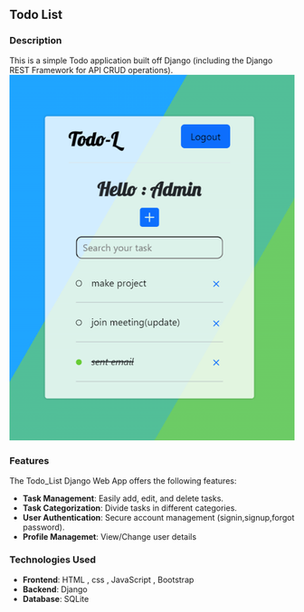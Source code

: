 ## Todo List
### Description
This is a simple Todo application built off Django (including the Django REST Framework for API CRUD operations).
![Home Page](img/home.png)
### Features
The Todo_List Django Web App offers the following features:
- **Task Management**: Easily add, edit, and delete tasks.
- **Task Categorization**: Divide tasks in different categories.
- **User Authentication**: Secure account management (signin,signup,forgot password).
- **Profile Managemet**: View/Change user details

### Technologies Used
- **Frontend**: HTML , css , JavaScript , Bootstrap
- **Backend**: Django
- **Database**: SQLite


